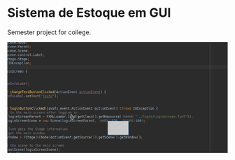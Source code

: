 # Sistema de Estoque em GUI
Semester project for college.

![conky setup](./trabalho-poo-inicio-gui.gif "trying javafx...")